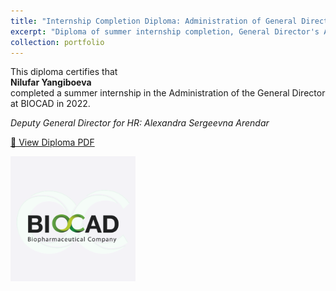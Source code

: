 ```yaml
---
title: "Internship Completion Diploma: Administration of General Director"
excerpt: "Diploma of summer internship completion, General Director's Administration (BIOCAD), 2022<br/><img src='/images/biocad.png' style='width: 80px; height: auto;'>"
collection: portfolio
---
```


This diploma certifies that  
**Nilufar Yangiboeva**  
completed a summer internship in the Administration of the General Director at BIOCAD in 2022.

*Deputy General Director for HR: Alexandra Sergeevna Arendar*

[📄 View Diploma PDF](/files/Inter_biocad.pdf)

<img src='/images/biocad.png' alt='BIOCAD Logo' style='float: left; margin: 0 1rem 1rem 0; width: 200px;'>
